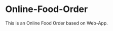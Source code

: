 # Online-Food-Order

This is an Online Food Order based on Web-App.









































































































































































































































































































































